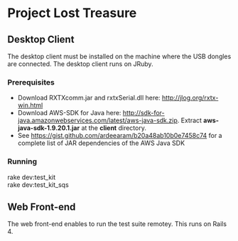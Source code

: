 # Project Lost Treasure

## Desktop Client ##
The desktop client must be installed on the machine where the USB dongles are connected. The desktop client runs on JRuby.

### Prerequisites ###
* Download RXTXcomm.jar and rxtxSerial.dll here: http://jlog.org/rxtx-win.html
* Download AWS-SDK for Java here: http://sdk-for-java.amazonwebservices.com/latest/aws-java-sdk.zip. Extract **aws-java-sdk-1.9.20.1.jar** at the **client** directory.
* See https://gist.github.com/ardeearam/b20a48ab10b0e7458c74 for a complete list of JAR dependencies of the AWS Java SDK

### Running ###
rake dev:test_kit	
rake dev:test_kit_sqs

## Web Front-end ##
The web front-end enables to run the test suite remotey. This runs on Rails 4.